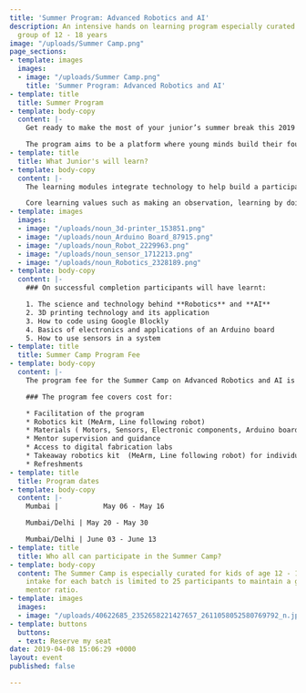 ```yaml
---
title: 'Summer Program: Advanced Robotics and AI'
description: An intensive hands on learning program especially curated for the age
  group of 12 - 18 years
image: "/uploads/Summer Camp.png"
page_sections:
- template: images
  images:
  - image: "/uploads/Summer Camp.png"
    title: 'Summer Program: Advanced Robotics and AI'
- template: title
  title: Summer Program
- template: body-copy
  content: |-
    Get ready to make the most of your junior’s summer break this 2019! Maker's Asylum will be hosting a **Summer Camp on Advanced Robotics & AI** in a 2 week long intensive hands-on learning curriculum especially curated for the age-group of 12-16 years. The programs objective is to provide its participants practical knowledge of **Robotics** and **AI** and orient them towards industries such as **automation** and **deep learning technology!**

    The program aims to be a platform where young minds build their foundation for becoming effective problem solvers!
- template: title
  title: What Junior's will learn?
- template: body-copy
  content: |-
    The learning modules integrate technology to help build a participants skill set into new domains. Participants will learn how novel technologies work and what all goes into it's making from scratch in a **hands-on**, **fun**, **playful** and an **open** **environment.**

    Core learning values such as making an observation, learning by doing, identifying problems, tackling challenges and team work are subtly embedded into the programs curriculum
- template: images
  images:
  - image: "/uploads/noun_3d-printer_153851.png"
  - image: "/uploads/noun_Arduino Board_87915.png"
  - image: "/uploads/noun_Robot_2229963.png"
  - image: "/uploads/noun_sensor_1712213.png"
  - image: "/uploads/noun_Robotics_2328189.png"
- template: body-copy
  content: |-
    ### On successful completion participants will have learnt:

    1. The science and technology behind **Robotics** and **AI**
    2. 3D printing technology and its application
    3. How to code using Google Blockly
    4. Basics of electronics and applications of an Arduino board
    5. How to use sensors in a system
- template: title
  title: Summer Camp Program Fee
- template: body-copy
  content: |-
    The program fee for the Summer Camp on Advanced Robotics and AI is INR **25,000/-** all inclusive.

    ### The program fee covers cost for:

    * Facilitation of the program
    * Robotics kit (MeArm, Line following robot)
    * Materials ( Motors, Sensors, Electronic components, Arduino boards etc)
    * Mentor supervision and guidance
    * Access to digital fabrication labs
    * Takeaway robotics kit  (MeArm, Line following robot) for individual participants at the end of the program
    * Refreshments
- template: title
  title: Program dates
- template: body-copy
  content: |-
    Mumbai |           May 06 - May 16

    Mumbai/Delhi | May 20 - May 30

    Mumbai/Delhi | June 03 - June 13
- template: title
  title: Who all can participate in the Summer Camp?
- template: body-copy
  content: The Summer Camp is especially curated for kids of age 12 - 16 years. The
    intake for each batch is limited to 25 participants to maintain a good peer to
    mentor ratio.
- template: images
  images:
  - image: "/uploads/40622685_2352658221427657_2611058052580769792_n.jpg"
- template: buttons
  buttons:
  - text: Reserve my seat
date: 2019-04-08 15:06:29 +0000
layout: event
published: false

---
```

